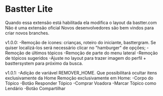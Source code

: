 # Bastter Lite
Quando essa extensão está habilitada ela modifica o layout da bastter.com
Não é uma extensão oficial
Novos desenvolvedores são bem vindos para criar novos branches.

v1.0.0:
-Remoção de ícones: crianças, roteiro do iniciante, basttergram.
Se quiser localizá-los será necessário clicar no "hamburger" de opções;
-Remoção de últimos tópicos
-Remoção de parte do menu lateral
-Remoção de tópicos sugeridos
-Ajuste no layout para trazer imagem do perfil + basttersystem para próximo da busca.

v1.0.1:
-Adição de variável REMOVER_HOME. Que possibilitará ocultar itens exclusivamente da Home
Remoção exclusivamente em Home:
-Corpo do Tópico
-Botão Responder Tópico
-Comprar Voadora
-Marcar Tópico como Lendário
-Botão Compartilhar
